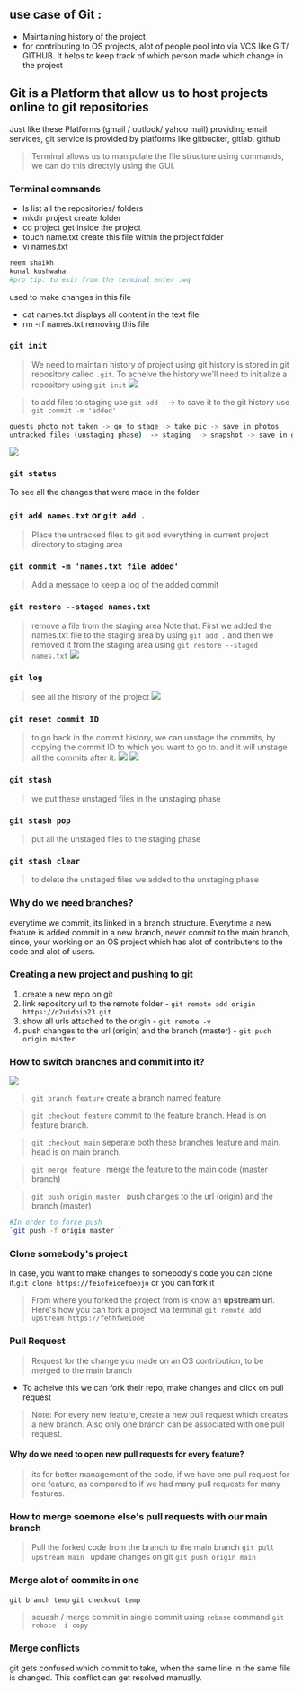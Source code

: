 ## use case of Git :
- Maintaining history of the project
- for contributing to OS projects, alot of people pool into via VCS like GIT/ GITHUB. It helps to keep track of which person made which change in the project 

## Git is a Platform that allow us to host projects online to git repositories
Just like these Platforms (gmail / outlook/ yahoo mail) providing email services, git service is provided by platforms like gitbucker, gitlab, github 

> Terminal allows us to manipulate the file structure using commands, we can do this directyly using the GUI. 

### Terminal commands 
- ls 
list all the repositories/ folders 
- mkdir project 
create folder 
- cd project 
get inside the project 
- touch name.txt
create this file within the project folder 
- vi names.txt 
```bash
reem shaikh
kunal kushwaha
#pro tip: to exit from the terminal enter :wq
```
used to make changes in this file 
- cat names.txt 
displays all content in the text file 
- rm -rf names.txt
removing this file 

### `git init`
> We need to maintain history of project using git 
history is stored in git repository called `.git`. To acheive the history we'll need to initialize a repository using `git init` 
![](3.PNG)

> to add files to staging use `git add .` -> to save it to the git history use `git commit -m 'added'`
```bash
guests photo not taken -> go to stage -> take pic -> save in photos
untracked files (unstaging phase)  -> staging  -> snapshot -> save in git history 
```
![](4.PNG)

### `git status `
To see all the changes that were made in the folder 

### `git add names.txt` or `git add .`
> Place the untracked files to git 
add everything in current project directory to staging area 

### `git commit -m 'names.txt file added'`
> Add a message to keep a log of the added commit 

### `git restore --staged names.txt`
> remove a file from the staging area 
Note that: First we added the names.txt file to the staging area by using `git add .` and then we removed it from the staging area using `git restore --staged names.txt`
![](5.PNG)

### `git log`
> see all the history of the project 
![](6.PNG)

### `git reset commit ID`
> to go back in the commit history, we can unstage the commits, by copying the commit ID to which you want to go to. and it will unstage all the commits after it. 
![](7.PNG)
![](8.PNG)

### `git stash`
> we put these unstaged files in the unstaging phase 

### `git stash pop`
> put all the unstaged files to the staging phase 

### `git stash clear`
> to delete the unstaged files we added to the unstaging phase 

### Why do we need branches?
everytime we commit, its linked in a branch structure. Everytime a new feature is added commit in a new branch, never commit to the main branch, since, your working on an OS project which has alot of contributers to the code and alot of users.

### Creating a new project and pushing to git 
1. create a new repo on git 
2. link repository url to the remote folder - `git remote add origin https://d2uidhio23.git`
3. show all urls attached to the origin - `git remote -v `
4. push changes to the url (origin) and the branch (master) - `git push origin master `

### How to switch branches and commit into it?
![](2.PNG)
> `git branch feature` 
create a branch named feature 

>` git checkout feature `
commit to the feature branch. Head is on feature branch.

> `git checkout main`
seperate both these branches feature and main. head is on main branch.

> `git merge feature `
merge the feature to the main code (master branch)

> `git push origin master `
push changes to the url (origin) and the branch (master) 
```bash
#In order to force push 
`git push -f origin master `
```
### Clone somebody's project 
In case, you want to make changes to somebody's code you can clone it.`git clone https://feiofeioefoeojo`
or you can fork it

> From where you forked the project from is know an **upstream url**. Here's how you can fork a project via terminal `git remote add upstream https://fehhfweiooe`

### Pull Request 
> Request for the change you made on an OS contribution, to be merged to the main branch
- To acheive this we can fork their repo, make changes and click on pull request 

> Note: For every new feature, create a new pull request which creates a new branch. Also only one branch can be associated with one pull request. 

#### Why do we need to open new pull requests for every feature?
> its for better management of the code, if we have one pull request for one feature, as compared to if we had many pull requests for many features.

### How to merge soemone else's pull requests with our main branch 
> Pull the forked code from the branch to the main branch
`git pull upstream main `
> update changes on git 
`git push origin main`

### Merge alot of commits in one 
`git branch temp`
`git checkout temp`

> squash / merge commit in single commit using `rebase` command
`git rebase -i copy`

### Merge conflicts 
git gets confused which commit to take, when the same line in the same file is changed. This conflict can get resolved manually. 



















